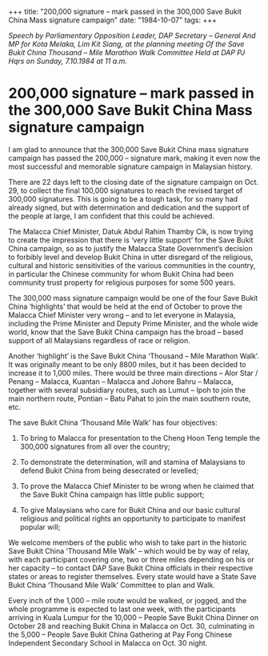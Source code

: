 +++ 
title: "200,000 signature – mark passed in the 300,000 Save Bukit China Mass signature campaign"
date: "1984-10-07"
tags:
+++

_Speech by Parliamentary Opposition Leader, DAP Secretary – General And MP for Kota Melaka, Lim Kit Siang, at the planning meeting Of the Save Bukit China Thousand – Mile Marathon Walk Committee Held at DAP PJ Hqrs on Sunday, 7.10.1984 at 11 a.m._

# 200,000 signature – mark passed in the 300,000 Save Bukit China Mass signature campaign

I am glad to announce that the 300,000 Save Bukit China mass signature campaign has passed the 200,000 – signature mark, making it even now the most successful and memorable signature campaign in Malaysian history.</u>

There are 22 days left to the closing date of the signature campaign on Oct. 29, to collect the final 100,000 signatures to reach the revised target of 300,000 signatures. This is going to be a tough task, for so many had already signed, but with determination and dedication and the support of the people at large, I am confident that this could be achieved.

The Malacca Chief Minister, Datuk Abdul Rahim Thamby Cik, is now trying to create the impression that there is ‘very little support’ for the Save Bukit China campaign, so as to justify the Malacca State Government’s decision to forbibly level and develop Bukit China in utter disregard of the religious, cultural and historic sensitivities of the various communities in the country, in particular the Chinese community for whom Bukit China had been community trust property for religious purposes for some 500 years.

The 300,000 mass signature campaign would be one of the four Save Bukit China ‘highlights’ that would be held at the end of October to prove the Malacca Chief Minister very wrong – and to let everyone in Malaysia, including the Prime Minister and Deputy Prime Minister, and the whole wide world, know that the Save Bukit China campaign has the broad – based support of all Malaysians regardless of race or religion.

Another ‘highlight’ is the Save Bukit China ‘Thousand – Mile Marathon Walk’. It was originally meant to be only 8800 miles, but it has been decided to increase it to 1,000 miles. There would be three main directions – Alor Star / Penang – Malacca, Kuantan – Malacca and Johore Bahru – Malacca, together with several subsidiary routes, such as Lumut – Ipoh to join the main northern route, Pontian – Batu Pahat to join the main southern route, etc.

The save Bukit China ‘Thousand Mile Walk’ has four objectives:

1.	To bring to Malacca for presentation to the Cheng Hoon Teng temple the 300,000 signatures from all over the country;

2.	To demonstrate the determination, will and stamina of Malaysians to defend Bukit China from being desecrated or levelled;

3.	 To prove the Malacca Chief Minister to be wrong when he claimed that the Save Bukit China campaign has little public support;

4.	To give Malaysians who care for Bukit China and our basic cultural religious and political rights an opportunity to participate to manifest popular will;

We welcome members of the public who wish to take part in the historic Save Bukit China ‘Thousand Mile Walk’ – which would be by way of relay, with each participant covering one, two or three miles depending on his or her capacity – to contact DAP Save Bukit China officials in their respective states or areas to register themselves. Every state would have a State Save Bukit China ‘Thousand Mile Walk’ Committee to plan and Walk.

Every inch of the 1,000 – mile route would be walked, or jogged, and the whole programme is expected to last one week, with the participants arriving in Kuala Lumpur for the 10,000 – People Save Bukit China Dinner on October 28 and reaching Bukit China in Malacca on Oct. 30, culminating in the 5,000 – People Save Bukit China Gathering at Pay Fong Chinese Independent Secondary School in Malacca on Oct. 30 night.
 
